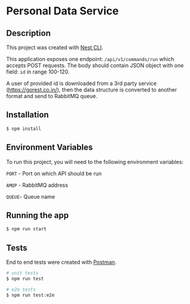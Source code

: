 # Personal Data Service 

## Description

This project was created with [Nest CLI](https://docs.nestjs.com/cli/overview).

This application exposes one endpoint: `/api/v1/commands/run` which accepts POST requests. The body should contain JSON object with one field: `id` in range 100-120.

A user of provided id is downloaded from a 3rd party service (https://gorest.co.in/), then the data structure is converted to another format and send to RabbitMQ queue.

## Installation

```bash
$ npm install
```

## Environment Variables

To run this project, you will need to the following environment variables:

`PORT` - Port on which API should be run

`AMQP` - RabbitMQ address

`QUEUE`- Queue name

## Running the app

```bash
$ npm run start
```

## Tests

End to end tests were created with [Postman](https://www.postman.com/).

```bash
# unit tests
$ npm run test

# e2e tests
$ npm run test:e2e
```